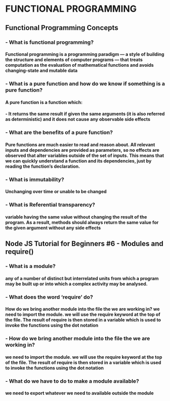 # FUNCTIONAL PROGRAMMING

## Functional Programming Concepts

### - What is functional programming?

#### Functional programming is a programming paradigm — a style of building the structure and elements of computer programs — that treats computation as the evaluation of mathematical functions and avoids changing-state and mutable data

### - What is a pure function and how do we know if something is a pure function?

#### A pure function is a function which:

#### - It returns the same result if given the same arguments (it is also referred as deterministic) and it does not cause any observable side effects

### - What are the benefits of a pure function?

#### Pure functions are much easier to read and reason about. All relevant inputs and dependencies are provided as parameters, so no effects are observed that alter variables outside of the set of inputs. This means that we can quickly understand a function and its dependencies, just by reading the function’s declaration.

### - What is immutability?

#### Unchanging over time or unable to be changed

### - What is Referential transparency?

#### variable having the same value without changing the result of the program. As a result, methods should always return the same value for the given argument without any side effects

## Node JS Tutorial for Beginners #6 - Modules and require()

### - What is a module?

#### any of a number of distinct but interrelated units from which a program may be built up or into which a complex activity may be analysed.

### - What does the word ‘require’ do?

#### How do we bring another module into the file the we are working in? we need to import the module. we will use the require keyword at the top of the file. The result of require is then stored in a variable which is used to invoke the functions using the dot notation

### - How do we bring another module into the file the we are working in?

#### we need to import the module. we will use the require keyword at the top of the file. The result of require is then stored in a variable which is used to invoke the functions using the dot notation

### - What do we have to do to make a module available?

#### we need to export whatever we need to available outside the module

